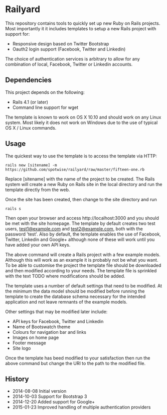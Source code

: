 # Railyard

This repository contains tools to quickly set up new Ruby on Rails projects. Most importantly it it includes templates to setup a new Rails project with support for:

* Responsive design based on Twitter Bootstrap
* Oauth2 login support (Facebook, Twitter and Linkedin)

The choice of authentication services is arbitrary to allow for any combination of local, Facebook, Twitter or Linkedin accounts.

## Dependencies

This project depends on the following:

* Rails 4.1 (or later)
* Command line support for wget

The template is known to work on OS X 10.10 and should work on any Linux system. Most likely it does not work on Windows due to the use of typical OS X / Linux commands. 

## Usage

The quickest way to use the template is to access the template via HTTP:

    rails new [sitename] -m https://github.com/spotwise/railyard/raw/master/fifteen-one.rb

Replace [sitename] with the name of the project to be created. The Rails system will create a new Ruby on Rails site in the local directory and run the template directly from the web.

Once the site has been created, then change to the site directory and run

    rails s

Then open your browser and access http://localhost:3000 and you should be met with the site homepage. The template by default creates two test users, test1@example.com and test2@example.com, both with the password 'test'. Also by default, the template enables the use of Facebook, Twitter, Linkedin and Google+ although none of these will work until you have added your own API keys. 

The above command will create a Rails project with a few example models. Although this will work as an example it is probably not be what you want. To be able to customise the project the template file should be downloaded and then modified according to your needs. The template file is sprinkled with the text TODO where modifications should be added.

The template uses a number of default settings that need to be modified. At the minimum the data model should be modified before running the template to create the database schema necessary for the intended application and not leave remnants of the example models. 

Other settings that may be modified later include:

* API keys for Facebook, Twitter and Linkedin
* Name of Bootswatch theme
* Colours for navigation bar and links
* Images on home page
* Footer message
* Site logo

Once the template has beed modified to your satisfaction then run the above command but change the URI to the path to the modified file.

## History

* 2014-08-08 Initial version
* 2014-10-03 Support for Bootstrap 3
* 2014-12-20 Added support for Google+
* 2015-01-23 Improved handling of multiple authentication providers

